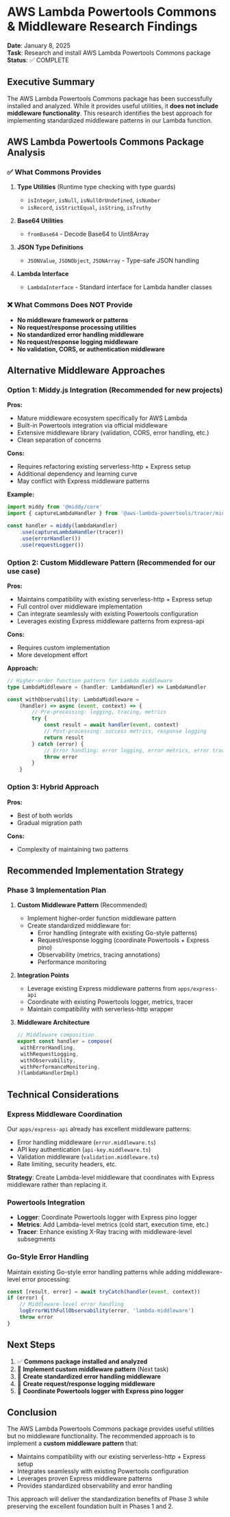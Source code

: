 # AWS Lambda Powertools Commons & Middleware Research Findings

**Date**: January 8, 2025  
**Task**: Research and install AWS Lambda Powertools Commons package  
**Status**: ✅ COMPLETE

## Executive Summary

The AWS Lambda Powertools Commons package has been successfully installed and analyzed. While it provides useful utilities,
it **does not include middleware functionality**. This research identifies the best approach for implementing standardized
middleware patterns in our Lambda function.

## AWS Lambda Powertools Commons Package Analysis

### ✅ What Commons Provides

1. **Type Utilities** (Runtime type checking with type guards)
   - `isInteger`, `isNull`, `isNullOrUndefined`, `isNumber`
   - `isRecord`, `isStrictEqual`, `isString`, `isTruthy`

2. **Base64 Utilities**
   - `fromBase64` - Decode Base64 to Uint8Array

3. **JSON Type Definitions**
   - `JSONValue`, `JSONObject`, `JSONArray` - Type-safe JSON handling

4. **Lambda Interface**
   - `LambdaInterface` - Standard interface for Lambda handler classes

### ❌ What Commons Does NOT Provide

- **No middleware framework or patterns**
- **No request/response processing utilities**
- **No standardized error handling middleware**
- **No request/response logging middleware**
- **No validation, CORS, or authentication middleware**

## Alternative Middleware Approaches

### Option 1: Middy.js Integration (Recommended for new projects)

**Pros:**

- Mature middleware ecosystem specifically for AWS Lambda
- Built-in Powertools integration via official middleware
- Extensive middleware library (validation, CORS, error handling, etc.)
- Clean separation of concerns

**Cons:**

- Requires refactoring existing serverless-http + Express setup
- Additional dependency and learning curve
- May conflict with Express middleware patterns

**Example:**

```typescript
import middy from '@middy/core'
import { captureLambdaHandler } from '@aws-lambda-powertools/tracer/middleware'

const handler = middy(lambdaHandler)
	.use(captureLambdaHandler(tracer))
	.use(errorHandler())
	.use(requestLogger())
```

### Option 2: Custom Middleware Pattern (Recommended for our use case)

**Pros:**

- Maintains compatibility with existing serverless-http + Express setup
- Full control over middleware implementation
- Can integrate seamlessly with existing Powertools configuration
- Leverages existing Express middleware patterns from express-api

**Cons:**

- Requires custom implementation
- More development effort

**Approach:**

```typescript
// Higher-order function pattern for Lambda middleware
type LambdaMiddleware = (handler: LambdaHandler) => LambdaHandler

const withObservability: LambdaMiddleware =
	(handler) => async (event, context) => {
		// Pre-processing: logging, tracing, metrics
		try {
			const result = await handler(event, context)
			// Post-processing: success metrics, response logging
			return result
		} catch (error) {
			// Error handling: error logging, error metrics, error tracing
			throw error
		}
	}
```

### Option 3: Hybrid Approach

**Pros:**

- Best of both worlds
- Gradual migration path

**Cons:**

- Complexity of maintaining two patterns

## Recommended Implementation Strategy

### Phase 3 Implementation Plan

1. **Custom Middleware Pattern** (Recommended)
   - Implement higher-order function middleware pattern
   - Create standardized middleware for:
     - Error handling (integrate with existing Go-style patterns)
     - Request/response logging (coordinate Powertools + Express pino)
     - Observability (metrics, tracing annotations)
     - Performance monitoring

2. **Integration Points**
   - Leverage existing Express middleware patterns from `apps/express-api`
   - Coordinate with existing Powertools logger, metrics, tracer
   - Maintain compatibility with serverless-http wrapper

3. **Middleware Architecture**

   ```typescript
   // Middleware composition
   export const handler = compose(
   	withErrorHandling,
   	withRequestLogging,
   	withObservability,
   	withPerformanceMonitoring,
   )(lambdaHandlerImpl)
   ```

## Technical Considerations

### Express Middleware Coordination

Our `apps/express-api` already has excellent middleware patterns:

- Error handling middleware (`error.middleware.ts`)
- API key authentication (`api-key.middleware.ts`)
- Validation middleware (`validation.middleware.ts`)
- Rate limiting, security headers, etc.

**Strategy**: Create Lambda-level middleware that coordinates with Express middleware rather than replacing it.

### Powertools Integration

- **Logger**: Coordinate Powertools logger with Express pino logger
- **Metrics**: Add Lambda-level metrics (cold start, execution time, etc.)
- **Tracer**: Enhance existing X-Ray tracing with middleware-level subsegments

### Go-Style Error Handling

Maintain existing Go-style error handling patterns while adding middleware-level error processing:

```typescript
const [result, error] = await tryCatch(handler(event, context))
if (error) {
	// Middleware-level error handling
	logErrorWithFullObservability(error, 'lambda-middleware')
	throw error
}
```

## Next Steps

1. ✅ **Commons package installed and analyzed**
2. 🔄 **Implement custom middleware pattern** (Next task)
3. 🔄 **Create standardized error handling middleware**
4. 🔄 **Create request/response logging middleware**
5. 🔄 **Coordinate Powertools logger with Express pino logger**

## Conclusion

The AWS Lambda Powertools Commons package provides useful utilities but no middleware functionality. The recommended approach
is to implement a **custom middleware pattern** that:

- Maintains compatibility with our existing serverless-http + Express setup
- Integrates seamlessly with existing Powertools configuration
- Leverages proven Express middleware patterns
- Provides standardized observability and error handling

This approach will deliver the standardization benefits of Phase 3 while preserving the excellent foundation built in Phases
1 and 2.
